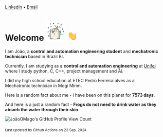 [LinkedIn](https://www.linkedin.com/in/joão-pedro-gozzoli-b95641301/) &bull;
[Email](joaopedrogozzoli@gmail.com)

# Welcome <img src="happy.gif" height="64px" /> <img src="wave.gif" height="32px" />

I am João, a  **control and automation engineering student** and **mechatronic technician** based in Brazil Br.

Currently, I am studying as a **control and automation engineering** at [Unifei](https://unifei.edu.br) where I study python, C, C++, project management and Ai.

I did my high school education at ETEC Pedro Ferreira alves as a Mechatronic technician in Mogi Mirim.

Here is a random fact about me - I have been on this planet for **7573 days**.

And here is a just a random fact -  **Frogs do not need to drink water as they absorb the water through their skin**.

![JoãoOMago's GitHub Profile View Count](https://komarev.com/ghpvc/?username=JoaoOMago)

<sub>Last updated by Github Actions on 23 Sep, 2024.</sub>
